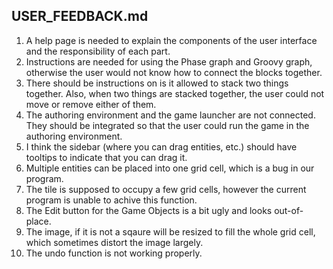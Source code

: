 USER_FEEDBACK.md
---

1. A help page is needed to explain the components of the user interface and the responsibility of each part.
2. Instructions are needed for using the Phase graph and Groovy graph, otherwise the user would not know how to connect the blocks together.
3. There should be instructions on is it allowed to stack two things together. Also, when two things are stacked together, the user could not move or remove either of them.
4. The authoring environment and the game launcher are not connected. They should be integrated so that the user could run the game in the authoring environment.
5. I think the sidebar (where you can drag entities, etc.) should have tooltips to indicate that you can drag it. 
6. Multiple entities can be placed into one grid cell, which is a bug in our program.
7. The tile is supposed to occupy a few grid cells, however the current program is unable to achive this function.
8. The Edit button for the Game Objects is a bit ugly and looks out-of-place.
9. The image, if it is not a sqaure will be resized to fill the whole grid cell, which sometimes distort the image largely.
10. The undo function is not working properly.